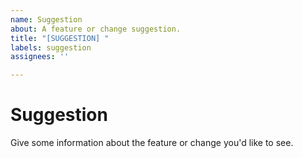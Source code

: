 ```yaml
---
name: Suggestion
about: A feature or change suggestion.
title: "[SUGGESTION] "
labels: suggestion
assignees: ''

---
```


# Suggestion

Give some information about the feature or change you'd like to see.
